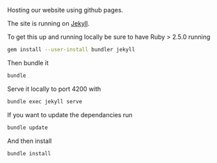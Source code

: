 Hosting our website using github pages.



The site is running on [Jekyll](https://jekyllrb.com/docs/).

To get this up and running locally be sure to have Ruby > 2.5.0 running

```zsh
gem install --user-install bundler jekyll
```

Then bundle it

```bash
bundle
```

Serve it locally to port 4200 with 

```bash
bundle exec jekyll serve  
```





If you want to update the dependancies run

```bash
bundle update
```

And then install

```bash
bundle install
```
